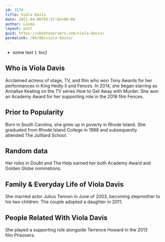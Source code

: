 ```yaml
---
id: 3174
title: Viola Davis
date: 2021-04-06T03:37:02+00:00
author: Laima
layout: post
guid: https://ukdataservers.com/viola-davis/
permalink: /04/06/viola-davis/
---
```


* some text
{: toc}


## Who is Viola Davis
                  
                  
                  
Acclaimed actress of stage, TV, and film who won Tony Awards for her performances in King Hedly II and Fences. In 2014, she began starring as Annalise Keating on the TV series How to Get Away with Murder. She won an Academy Award for her supporting role in the 2016 film Fences. 
                  
              
            
              
            
                
                
                
## Prior to Popularity
                  
                  
                  
Born in South Carolina, she grew up in poverty in Rhode Island. She graduated from Rhode Island College in 1988 and subsequently attended The Juilliard School. 
                  
              
            
              
            
                
                
                
## Random data
                  
                  
                  
Her roles in Doubt and The Help earned her both Academy Award and Golden Globe nominations. 
                  
              
            
              
            
                
                
                
## Family & Everyday Life of Viola Davis
                  
                  
                  
She married actor Julius Tennon in June of 2003, becoming stepmother to his two children. The couple adopted a daughter in 2011. 
                  
              
            
              
            
                
                
                
## People Related With Viola Davis
                  
                  
                  
She played a supporting role alongside Terrence Howard in the 2013 film Prisoners. 
                  
              
            
              
            
                
              
            
              
              
            
            
              
            
          
          
          